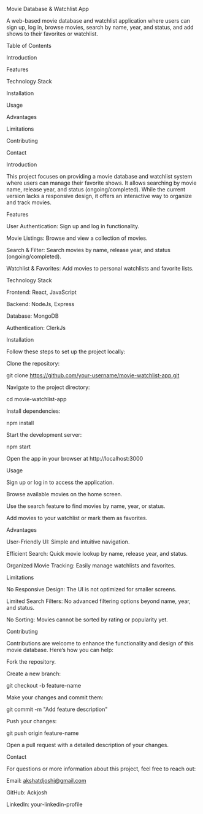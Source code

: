 Movie Database & Watchlist App

A web-based movie database and watchlist application where users can sign up, log in, browse movies, search by name, year, and status, and add shows to their favorites or watchlist.

Table of Contents

Introduction

Features

Technology Stack

Installation

Usage

Advantages

Limitations

Contributing

Contact

Introduction

This project focuses on providing a movie database and watchlist system where users can manage their favorite shows. It allows searching by movie name, release year, and status (ongoing/completed). While the current version lacks a responsive design, it offers an interactive way to organize and track movies.

Features

User Authentication: Sign up and log in functionality.

Movie Listings: Browse and view a collection of movies.

Search & Filter: Search movies by name, release year, and status (ongoing/completed).

Watchlist & Favorites: Add movies to personal watchlists and favorite lists.

Technology Stack

Frontend: React, JavaScript

Backend: NodeJs, Express

Database: MongoDB

Authentication: ClerkJs

Installation

Follow these steps to set up the project locally:

Clone the repository:

git clone https://github.com/your-username/movie-watchlist-app.git

Navigate to the project directory:

cd movie-watchlist-app

Install dependencies:

npm install

Start the development server:

npm start

Open the app in your browser at http://localhost:3000

Usage

Sign up or log in to access the application.

Browse available movies on the home screen.

Use the search feature to find movies by name, year, or status.

Add movies to your watchlist or mark them as favorites.

Advantages

User-Friendly UI: Simple and intuitive navigation.

Efficient Search: Quick movie lookup by name, release year, and status.

Organized Movie Tracking: Easily manage watchlists and favorites.

Limitations

No Responsive Design: The UI is not optimized for smaller screens.

Limited Search Filters: No advanced filtering options beyond name, year, and status.

No Sorting: Movies cannot be sorted by rating or popularity yet.

Contributing

Contributions are welcome to enhance the functionality and design of this movie database. Here’s how you can help:

Fork the repository.

Create a new branch:

git checkout -b feature-name

Make your changes and commit them:

git commit -m "Add feature description"

Push your changes:

git push origin feature-name

Open a pull request with a detailed description of your changes.

Contact

For questions or more information about this project, feel free to reach out:

Email: akshatdjoshi@gmail.com

GitHub: Ackjosh

LinkedIn: your-linkedin-profile
